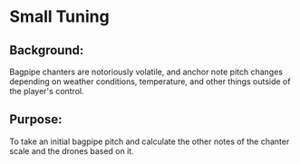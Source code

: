 # Small Tuning
## Background:
Bagpipe chanters are notoriously volatile, and anchor note pitch changes depending on weather conditions, temperature, and other things outside of the player's control.  
## Purpose:
To take an initial bagpipe pitch and calculate the other notes of the chanter scale and the drones based on it.
